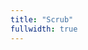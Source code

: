 ```yaml
---
title: "Scrub"
fullwidth: true
---
```


<script type="module">
    import { Scroller } from "./Scroller.js";
    const src = new URL("https://media.morris-frank.dev/file/morris-media/Eating Hooks.mp4", import.meta.url).href;
    new Scroller(src);
</script>